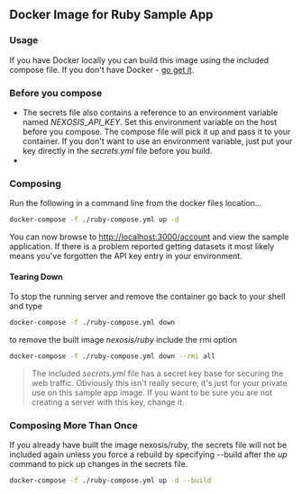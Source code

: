Docker Image for Ruby Sample App
---
### Usage
If you have Docker locally you can build this image using the included compose file. If you don't have Docker - [go get it](https://docs.docker.com/engine/installation/). 

### Before you compose
- The secrets file also contains a reference to an environment variable named *NEXOSIS_API_KEY*. Set this environment variable on the host before you compose. The compose file will pick it up and pass it to your container. If you don't want to use an environment variable, just put your key directly in the *secrets.yml* file before you build.
- 
### Composing
Run the following in a command line from the docker files location...
``` bash
docker-compose -f ./ruby-compose.yml up -d
```
You can now browse to [http://localhost:3000/account]() and view the sample application. If there is a problem reported getting datasets it most likely means you've forgotten the API key entry in your environment.

#### Tearing Down
To stop the running server and remove the container go back to your shell and type
``` bash
docker-compose -f ./ruby-compose.yml down
```
to remove the built image *nexosis/ruby* include the rmi option
``` bash 
docker-compose -f ./ruby-compose.yml down --rmi all
```
> The included *secrets.yml* file has a secret key base for securing the web traffic. Obviously this isn't really secure, it's just for your private use on this sample app image. If you want to be sure you are not creating a server with this key, change it.

### Composing More Than Once
If you already have built the image nexosis/ruby, the secrets file will not be included again unless you force a rebuild by specifying --build after the *up* command to pick up changes in the secrets file.
``` bash
docker-compose -f ./ruby-compose.yml up -d --build
```